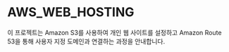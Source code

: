 # AWS_WEB_HOSTING
이 프로젝트는 Amazon S3를 사용하여 개인 웹 사이트를 설정하고 Amazon Route 53을 통해 사용자 지정 도메인과 연결하는 과정을 안내합니다.
